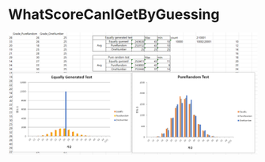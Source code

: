 # WhatScoreCanIGetByGuessing

![result](https://github.com/BrawnyClover/WhatScoreCanIGetByGuessing/blob/main/result.png)
